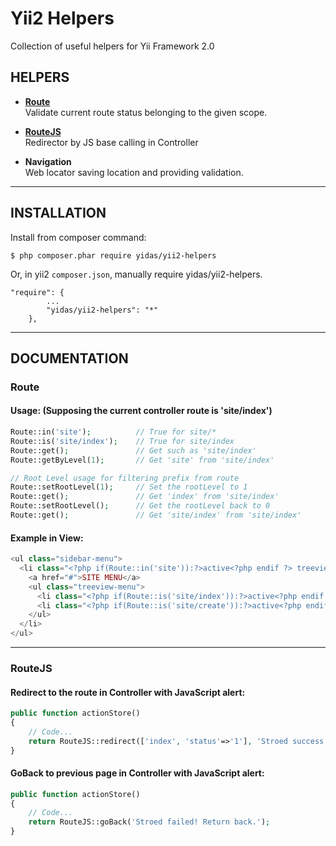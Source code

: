 Yii2 Helpers
============

Collection of useful helpers for Yii Framework 2.0

HELPERS
-------

- **[Route](#route)**   
  Validate current route status belonging to the given scope.

- **[RouteJS](#routejs)**  
  Redirector by JS base calling in Controller
  
- **Navigation**  
  Web locator saving location and providing validation.
  
---

INSTALLATION
------------

Install from composer command:

```
$ php composer.phar require yidas/yii2-helpers
```

Or, in yii2 `composer.json`, manually require yidas/yii2-helpers.

```
"require": {
        ...
        "yidas/yii2-helpers": "*"
    },
```
  

---

DOCUMENTATION
-------------

### Route

#### Usage: (Supposing the current controller route is 'site/index')

```php
Route::in('site');          // True for site/*
Route::is('site/index');    // True for site/index
Route::get();               // Get such as 'site/index'
Route::getByLevel(1);       // Get 'site' from 'site/index'

// Root Level usage for filtering prefix from route
Route::setRootLevel(1);     // Set the rootLevel to 1
Route::get();               // Get 'index' from 'site/index' 
Route::setRootLevel();      // Get the rootLevel back to 0
Route::get();               // Get 'site/index' from 'site/index'
```

#### Example in View:

```php
<ul class="sidebar-menu">
  <li class="<?php if(Route::in('site')):?>active<?php endif ?> treeview">
    <a href="#">SITE MENU</a>
    <ul class="treeview-menu">
      <li class="<?php if(Route::is('site/index')):?>active<?php endif ?>"><a href="<?=Url::to(['site/index'])?>">Menu List</a></li>
      <li class="<?php if(Route::is('site/create')):?>active<?php endif ?>"><a href="<?=Url::to(['site/create'])?>">Add One</a></li>
    </ul>
  </li>
</ul>
```

---

### RouteJS

#### Redirect to the route in Controller with JavaScript alert:
```php
public function actionStore()
{
    // Code...
    return RouteJS::redirect(['index', 'status'=>'1'], 'Stroed success!');
}
```

#### GoBack to previous page in Controller with JavaScript alert:
```php
public function actionStore()
{
    // Code...
    return RouteJS::goBack('Stroed failed! Return back.');
}
```
